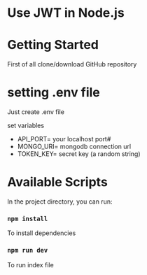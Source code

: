 # Use JWT in Node.js

# Getting Started 
First of all clone/download GitHub repository

# setting .env file
Just create .env file 

set variables 
- API_PORT= your localhost port#
- MONGO_URI= mongodb connection url
- TOKEN_KEY= secret key (a random string)

# Available Scripts
In the project directory, you can run:

### `npm install`
To install dependencies

### `npm run dev`
To run index file
